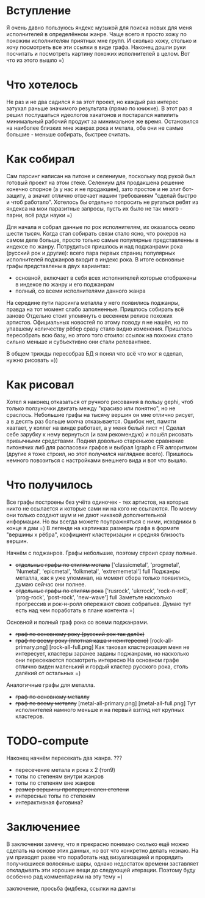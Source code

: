 # Вступление
Я очень давно пользуюсь яндекс музыкой для поиска новых для меня исполнителей в определённом жанре.
Чаще всего я просто хожу по похожим исполнителям приятных мне групп.
И сколько хожу, столько и хочу посмотреть все эти ссылки в виде графа.
Наконец дошли руки посчитать и посмотреть картину похожих исполнителей в целом. Вот что из этого вышло =)


# Что хотелось
Не раз и не два садился я за этот проект, но каждый раз интерес затухал раньше значимого результата (прямо по книжке).
В этот раз я решил послушаться идеологов хакатонов и постарался напилить минимальный рабочий продукт за минимальное же время.
Остановился на наиболее близких мне жанрах рока и метала, оба они не самые большие - меньше собирать, быстрее считать.


# Как собирал
Сам парсинг написан на питоне и селениуме, поскольку под рукой был готовый проект на этом стеке.
Селениум для продакшена решение конечно спорное (а у нас и не продакшен), зато простое и не злит бот-защиту, а значит отлично отвечает нашим требованиям "сделай быстро и чтоб работало".
Хотелось бы отдельно попросить не ругаться ребят из яндекса на мои паразитные запросы, пусть их было не так много - парни, всё ради науки =)

Для начала я собрал данные по рок исполнителям, их оказалось около шести тысяч.
Когда стал собирать связи стало ясно, что рокеров на самом деле больше, просто только самые популярные представленны в индексе по жанру.
Потрудиться пришлось и над поджанрами рока (русский рок и другие): всего пара первых страниц популярных исполнителей поджанров входит в индекс рока.
В итоге освновные графы представлены в двух вариантах:
- основной, включает в себя всех исполнителей которые отображены в индексе по жанру и его поджанрам
- полный, со всеми исполнителями данного жанра

На середине пути парсинга металла у него появились поджанры, правда на тот момент слабо заполненные. Пришлось собирать всё заново
Отдельно стоит упомянуть о весеннем релизе похожих артистов.
Официальных новостей по этому поводу я не нашёл, но по упавшему количеству рёбер сразу стало видно изменения.
Пришлось пересобрать всю базу, но этого того стоило: ссылок на похожих стало сильно меньше и субъективно они стали релевантнее.

В общем трижды пересобрав БД я понял что всё что мог я сделал, нужно рисовать =))

# Как рисовал
Хотел я наконец отказаться от ручного рисования в пользу gephi, чтоб только ползуночки двигать между "красиво или понятно", но не сраслось.
Небольшие графы на тысячу вершин он мне отлично рисует, а в десять раз больше молча отказывается. Ошибок нет, памяти хватает, у коллег на винде работает, а у меня белый лист =(
Сделал себе зарубку к нему вернуться (и вам рекомендую) и пошёл рисовать привычными средствами.
Поднял довольно старенькое сравнение питонячих либ для распасовки графов и выбрал Igraph с FR алгоритмом (другие я тоже строил, но этот получился нагляднее всего).
Пришлось немного повозиться с настройками внешнего вида и вот что вышло.


# Что получилось
Все графы построены без учёта одиночек - тех артистов, на которых никто не ссылается и которые сами ни на кого не ссылаются.
По моему они только создают шум и не дают никакой дополнительной информации.
Но вы всегда можете поупражняться с ними, исходники в конце я дам =)
В легенде на картинках размеры графа в формате "вершины х рёбра", коэфициент кластеризации и средняя близость вершин.

Начнём с поджанров. Графы небольшие, поэтому строил сразу полные.
- ~~отдельные графы по стилям метала~~
['classicmetal', 'progmetal', 'Numetal', 'epicmetal', 'folkmetal', 'extrememetal'] full
Поджанры металла, как я уже упоминал, на момент сбора только появились, думаю сейчас они полнее.
- ~~отдельные графы по cтилям рока~~
['rusrock', 'ukrrock', 'rock-n-roll', 'prog-rock', 'post-rock', 'new-wave'] full
Заметьте насколько прогрессив и рок-н-ролл опережают своих собратьев.
Думаю тут есть над чем поработать в плане контента =)


Основной и полный граф рока со всеми поджанрами.
- ~~граф по основному року (русский рок так далёк)~~
- ~~граф по всему року (плотная каша и неинтересно)~~
[rock-all-primary.png]
[rock-all-full.png]
Как таковая кластеризация меня не интересует, кластеры заранее заданы поджанрами, но насколько они пересекаются посмотреть интересно
На основном графе отлично виден маленький и гордый кластер русского рока, столь далёкий от остальных =)

Аналогичные графы для металла.
- ~~граф по основному металлу~~
- ~~граф по всему металлу~~
[metal-all-primary.png]
[metal-all-full.png]
Тут исполнителей намного меньше и на первый взгляд нет крупных кластеров.

# TODO-compute
Наконец начнём пересекать два жанра.
???

- пересечение метала и рока х 2 (топ9)
- топы по степеням внутри жанров
- топы по степеням вне жанров
- ~~размер вершины пропорционален степени~~
- интересные топы по степеням
- интерактивная фиговина?


# Заключениее
В заключении замечу, что я прекрасно понимаю сколько ещё можно сделать на основе этих данных, но вот что конкретно делать незнаю.
На ум приходят разве что поработать над визуализацией и прорядить получившиеся волосяные шары, однако недостаток времени заставляет откладывать эти хорошие вещи до следующей итерации.
Поэтому буду особенно рад комментариям на эту тему =)

заключение, просьба фидбека, ссылки на дампы













